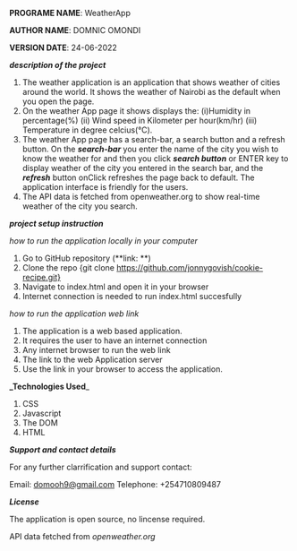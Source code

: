 **PROGRAME NAME**: WeatherApp

**AUTHOR NAME**: DOMNIC OMONDI

**VERSION DATE**: 24-06-2022

**_description of the project_**
   
  1. The weather application is an application that shows weather of cities around the world.
  It shows the weather of Nairobi as the default when you open the page.
  2. On the weather App page it shows displays the:
                                                  (i)Humidity in percentage(%)
                                                 (ii) Wind speed in Kilometer per hour(km/hr)
                                                 (iii) Temperature in degree celcius(°C).
  3. The weather App page has a search-bar, a search button and a refresh button. On the **_search-bar_** you enter the name of the city you wish to know the weather for and then you click **_search button_** or ENTER key to display weather of the city you entered in the search bar, and the **_refresh_** button onClick refreshes the page back to default.
  The application interface is friendly for the users.
4. The API data is fetched from openweather.org to show real-time weather of the city you search. 

  **_project setup instruction_** 

 _how to run the application locally in your computer_
    
  1. Go to GitHub repository (**link: **)
  2. Clone the repo {git clone https://github.com/jonnygovish/cookie-recipe.git}
  3. Navigate to index.html and open it in your browser
  4. Internet connection is needed to run index.html succesfully

 _how to run the application web link_
  1. The application is a web based application.
  2. It requires the user to have an internet connection 
  3. Any internet browser to run the web link
  4. The link to the web Application server
  5. Use the link in your browser to access the application.

**_Technologies Used**_

1. CSS
2. Javascript 
4. The DOM
5. HTML


**_Support and contact details_**

For any further clarrification and support contact:

Email: domooh9@gmail.com
Telephone: +254710809487

**_License_**

 The application is open source, no lincense required. 

 API data fetched from _openweather.org_
